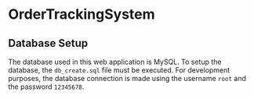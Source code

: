 # OrderTrackingSystem

## Database Setup
The database used in this web application is MySQL. To setup the database, the `db_create.sql` file must be executed. For development purposes, the database connection is made using the username `root` and the password `12345678`.